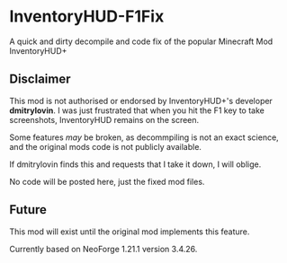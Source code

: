 # InventoryHUD-F1Fix
A quick and dirty decompile and code fix of the popular Minecraft Mod InventoryHUD+

## Disclaimer
This mod is not authorised or endorsed by InventoryHUD+'s developer **dmitrylovin**. I was just frustrated that when you hit the F1 key to take screenshots, InventoryHUD remains on the screen.

Some features *may* be broken, as decommpiling is not an exact science, and the original mods code is not publicly available.

If dmitrylovin finds this and requests that I take it down, I will oblige.

No code will be posted here, just the fixed mod files.

## Future
This mod will exist until the original mod implements this feature.

Currently based on NeoForge 1.21.1 version 3.4.26.
